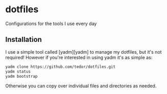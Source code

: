 # dotfiles

Configurations for the tools I use every day

## Installation

I use a simple tool called [yadm][yadm] to manage my dotfiles, but it's not
required! However if you're interested in using yadm it's as simple as:

```sh
yadm clone https://github.com/tedor/dotfiles.git
yadm status
yadm bootstrap
```

Otherwise you can copy over individual files and directories as needed.

